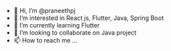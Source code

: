 - 👋 Hi, I’m @praneethpj
- 👀 I’m interested in React js, Flutter, Java, Spring Boot
- 🌱 I’m currently learning Flutter
- 💞️ I’m looking to collaborate on Java project
- 📫 How to reach me ...

<!---
praneethpj/praneethpj is a ✨ special ✨ repository because its `README.md` (this file) appears on your GitHub profile.
You can click the Preview link to take a look at your changes.
--->
